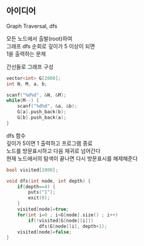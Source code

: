 ## 아이디어
Graph Traversal, dfs  
  
모든 노드에서 출발(root)하여  
그래프 dfs 순회로 깊이가 5 이상이 되면  
1을 출력하는 문제  
  
간선들로 그래프 구성
```cpp
vector<int> G[2000];
int N, M, a, b;

scanf("%d%d", &N, &M);
while(M--) {
	scanf("%d%d", &a, &b);
	G[a].push_back(b);
	G[b].push_back(a);
}
```
dfs 함수  
깊이가 5이면 1 출력하고 프로그램 종료  
노드를 방문표시하고 다음 재귀로 넘어간다  
현재 노드에서의 탐색이 끝나면 다시 방문표시를 해제해준다
```cpp
bool visited[2000];

void dfs(int node, int depth) {
	if(depth==4) {
		puts("1");
		exit(0);
	}
	visited[node]=true;
	for(int i=0 ; i<G[node].size() ; i++)
		if(!visited[G[node][i]])
			dfs(G[node][i], depth+1);
	visited[node]=false;
}
```
